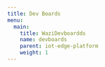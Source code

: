 ```yaml
---
title: Dev Boards
menu:
  main:
    title: WaziDevboardds
    name: devboards
    parent: iot-edge-platform 
    weight: 1
---
```

